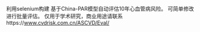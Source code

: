 利用selenium构建
基于China-PAR模型自动评估10年心血管病风险。
可简单修改进行批量评估。
仅用于学术研究，商业用途请联系https://www.cvdrisk.com.cn/ASCVD/Eval/
